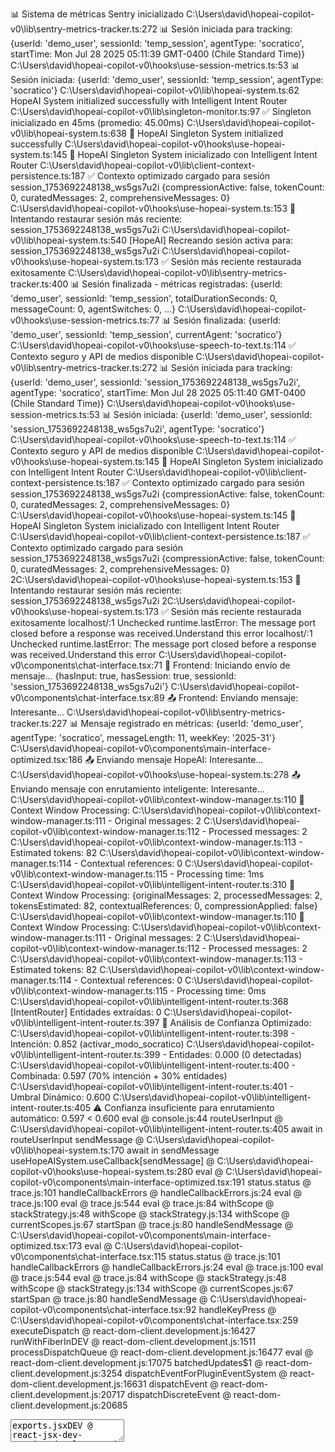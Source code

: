 📊 Sistema de métricas Sentry inicializado
C:\Users\david\hopeai-copilot-v0\lib\sentry-metrics-tracker.ts:272 📊 Sesión iniciada para tracking: {userId: 'demo_user', sessionId: 'temp_session', agentType: 'socratico', startTime: Mon Jul 28 2025 05:11:39 GMT-0400 (Chile Standard Time)}
C:\Users\david\hopeai-copilot-v0\hooks\use-session-metrics.ts:53 📊 Sesión iniciada: {userId: 'demo_user', sessionId: 'temp_session', agentType: 'socratico'}
C:\Users\david\hopeai-copilot-v0\lib\hopeai-system.ts:62 HopeAI System initialized successfully with Intelligent Intent Router
C:\Users\david\hopeai-copilot-v0\lib\singleton-monitor.ts:97 ✅ Singleton inicializado en 45ms (promedio: 45.00ms)
C:\Users\david\hopeai-copilot-v0\lib\hopeai-system.ts:638 🚀 HopeAI Singleton System initialized successfully
C:\Users\david\hopeai-copilot-v0\hooks\use-hopeai-system.ts:145 🚀 HopeAI Singleton System inicializado con Intelligent Intent Router
C:\Users\david\hopeai-copilot-v0\lib\client-context-persistence.ts:187 ✅ Contexto optimizado cargado para sesión session_1753692248138_ws5gs7u2i {compressionActive: false, tokenCount: 0, curatedMessages: 2, comprehensiveMessages: 0}
C:\Users\david\hopeai-copilot-v0\hooks\use-hopeai-system.ts:153 🔄 Intentando restaurar sesión más reciente: session_1753692248138_ws5gs7u2i
C:\Users\david\hopeai-copilot-v0\lib\hopeai-system.ts:540 [HopeAI] Recreando sesión activa para: session_1753692248138_ws5gs7u2i
C:\Users\david\hopeai-copilot-v0\hooks\use-hopeai-system.ts:173 ✅ Sesión más reciente restaurada exitosamente
C:\Users\david\hopeai-copilot-v0\lib\sentry-metrics-tracker.ts:400 📊 Sesión finalizada - métricas registradas: {userId: 'demo_user', sessionId: 'temp_session', totalDurationSeconds: 0, messageCount: 0, agentSwitches: 0, …}
C:\Users\david\hopeai-copilot-v0\hooks\use-session-metrics.ts:77 📊 Sesión finalizada: {userId: 'demo_user', sessionId: 'temp_session', currentAgent: 'socratico'}
C:\Users\david\hopeai-copilot-v0\hooks\use-speech-to-text.ts:114 ✅ Contexto seguro y API de medios disponible
C:\Users\david\hopeai-copilot-v0\lib\sentry-metrics-tracker.ts:272 📊 Sesión iniciada para tracking: {userId: 'demo_user', sessionId: 'session_1753692248138_ws5gs7u2i', agentType: 'socratico', startTime: Mon Jul 28 2025 05:11:40 GMT-0400 (Chile Standard Time)}
C:\Users\david\hopeai-copilot-v0\hooks\use-session-metrics.ts:53 📊 Sesión iniciada: {userId: 'demo_user', sessionId: 'session_1753692248138_ws5gs7u2i', agentType: 'socratico'}
C:\Users\david\hopeai-copilot-v0\hooks\use-speech-to-text.ts:114 ✅ Contexto seguro y API de medios disponible
C:\Users\david\hopeai-copilot-v0\hooks\use-hopeai-system.ts:145 🚀 HopeAI Singleton System inicializado con Intelligent Intent Router
C:\Users\david\hopeai-copilot-v0\lib\client-context-persistence.ts:187 ✅ Contexto optimizado cargado para sesión session_1753692248138_ws5gs7u2i {compressionActive: false, tokenCount: 0, curatedMessages: 2, comprehensiveMessages: 0}
C:\Users\david\hopeai-copilot-v0\hooks\use-hopeai-system.ts:145 🚀 HopeAI Singleton System inicializado con Intelligent Intent Router
C:\Users\david\hopeai-copilot-v0\lib\client-context-persistence.ts:187 ✅ Contexto optimizado cargado para sesión session_1753692248138_ws5gs7u2i {compressionActive: false, tokenCount: 0, curatedMessages: 2, comprehensiveMessages: 0}
2C:\Users\david\hopeai-copilot-v0\hooks\use-hopeai-system.ts:153 🔄 Intentando restaurar sesión más reciente: session_1753692248138_ws5gs7u2i
2C:\Users\david\hopeai-copilot-v0\hooks\use-hopeai-system.ts:173 ✅ Sesión más reciente restaurada exitosamente
localhost/:1 Unchecked runtime.lastError: The message port closed before a response was received.Understand this error
localhost/:1 Unchecked runtime.lastError: The message port closed before a response was received.Understand this error
C:\Users\david\hopeai-copilot-v0\components\chat-interface.tsx:71 🔄 Frontend: Iniciando envío de mensaje... {hasInput: true, hasSession: true, sessionId: 'session_1753692248138_ws5gs7u2i'}
C:\Users\david\hopeai-copilot-v0\components\chat-interface.tsx:89 📤 Frontend: Enviando mensaje: Interesante...
C:\Users\david\hopeai-copilot-v0\lib\sentry-metrics-tracker.ts:227 📊 Mensaje registrado en métricas: {userId: 'demo_user', agentType: 'socratico', messageLength: 11, weekKey: '2025-31'}
C:\Users\david\hopeai-copilot-v0\components\main-interface-optimized.tsx:186 📤 Enviando mensaje HopeAI: Interesante...
C:\Users\david\hopeai-copilot-v0\hooks\use-hopeai-system.ts:278 📤 Enviando mensaje con enrutamiento inteligente: Interesante...
C:\Users\david\hopeai-copilot-v0\lib\context-window-manager.ts:110 🔄 Context Window Processing:
C:\Users\david\hopeai-copilot-v0\lib\context-window-manager.ts:111    - Original messages: 2
C:\Users\david\hopeai-copilot-v0\lib\context-window-manager.ts:112    - Processed messages: 2
C:\Users\david\hopeai-copilot-v0\lib\context-window-manager.ts:113    - Estimated tokens: 82
C:\Users\david\hopeai-copilot-v0\lib\context-window-manager.ts:114    - Contextual references: 0
C:\Users\david\hopeai-copilot-v0\lib\context-window-manager.ts:115    - Processing time: 1ms
C:\Users\david\hopeai-copilot-v0\lib\intelligent-intent-router.ts:310 🔄 Context Window Processing: {originalMessages: 2, processedMessages: 2, tokensEstimated: 82, contextualReferences: 0, compressionApplied: false}
C:\Users\david\hopeai-copilot-v0\lib\context-window-manager.ts:110 🔄 Context Window Processing:
C:\Users\david\hopeai-copilot-v0\lib\context-window-manager.ts:111    - Original messages: 2
C:\Users\david\hopeai-copilot-v0\lib\context-window-manager.ts:112    - Processed messages: 2
C:\Users\david\hopeai-copilot-v0\lib\context-window-manager.ts:113    - Estimated tokens: 82
C:\Users\david\hopeai-copilot-v0\lib\context-window-manager.ts:114    - Contextual references: 0
C:\Users\david\hopeai-copilot-v0\lib\context-window-manager.ts:115    - Processing time: 0ms
C:\Users\david\hopeai-copilot-v0\lib\intelligent-intent-router.ts:368 [IntentRouter] Entidades extraídas: 0
C:\Users\david\hopeai-copilot-v0\lib\intelligent-intent-router.ts:397 🎯 Análisis de Confianza Optimizado:
C:\Users\david\hopeai-copilot-v0\lib\intelligent-intent-router.ts:398    - Intención: 0.852 (activar_modo_socratico)
C:\Users\david\hopeai-copilot-v0\lib\intelligent-intent-router.ts:399    - Entidades: 0.000 (0 detectadas)
C:\Users\david\hopeai-copilot-v0\lib\intelligent-intent-router.ts:400    - Combinada: 0.597 (70% intención + 30% entidades)
C:\Users\david\hopeai-copilot-v0\lib\intelligent-intent-router.ts:401    - Umbral Dinámico: 0.600
C:\Users\david\hopeai-copilot-v0\lib\intelligent-intent-router.ts:405 ⚠️ Confianza insuficiente para enrutamiento automático: 0.597 < 0.600
eval @ console.js:44
routeUserInput @ C:\Users\david\hopeai-copilot-v0\lib\intelligent-intent-router.ts:405
await in routeUserInput
sendMessage @ C:\Users\david\hopeai-copilot-v0\lib\hopeai-system.ts:170
await in sendMessage
useHopeAISystem.useCallback[sendMessage] @ C:\Users\david\hopeai-copilot-v0\hooks\use-hopeai-system.ts:280
eval @ C:\Users\david\hopeai-copilot-v0\components\main-interface-optimized.tsx:191
status.status @ trace.js:101
handleCallbackErrors @ handleCallbackErrors.js:24
eval @ trace.js:100
eval @ trace.js:544
eval @ trace.js:84
withScope @ stackStrategy.js:48
withScope @ stackStrategy.js:134
withScope @ currentScopes.js:67
startSpan @ trace.js:80
handleSendMessage @ C:\Users\david\hopeai-copilot-v0\components\main-interface-optimized.tsx:173
eval @ C:\Users\david\hopeai-copilot-v0\components\chat-interface.tsx:115
status.status @ trace.js:101
handleCallbackErrors @ handleCallbackErrors.js:24
eval @ trace.js:100
eval @ trace.js:544
eval @ trace.js:84
withScope @ stackStrategy.js:48
withScope @ stackStrategy.js:134
withScope @ currentScopes.js:67
startSpan @ trace.js:80
handleSendMessage @ C:\Users\david\hopeai-copilot-v0\components\chat-interface.tsx:92
handleKeyPress @ C:\Users\david\hopeai-copilot-v0\components\chat-interface.tsx:259
executeDispatch @ react-dom-client.development.js:16427
runWithFiberInDEV @ react-dom-client.development.js:1511
processDispatchQueue @ react-dom-client.development.js:16477
eval @ react-dom-client.development.js:17075
batchedUpdates$1 @ react-dom-client.development.js:3254
dispatchEventForPluginEventSystem @ react-dom-client.development.js:16631
dispatchEvent @ react-dom-client.development.js:20717
dispatchDiscreteEvent @ react-dom-client.development.js:20685
<textarea>
exports.jsxDEV @ react-jsx-dev-runtime.development.js:326
_c @ C:\Users\david\hopeai-copilot-v0\components\ui\textarea.tsx:8
react-stack-bottom-frame @ react-dom-client.development.js:23950
renderWithHooksAgain @ react-dom-client.development.js:5179
renderWithHooks @ react-dom-client.development.js:5091
updateForwardRef @ react-dom-client.development.js:8072
beginWork @ react-dom-client.development.js:10284
runWithFiberInDEV @ react-dom-client.development.js:1511
performUnitOfWork @ react-dom-client.development.js:15120
workLoopSync @ react-dom-client.development.js:14944
renderRootSync @ react-dom-client.development.js:14924
performWorkOnRoot @ react-dom-client.development.js:14411
performWorkOnRootViaSchedulerTask @ react-dom-client.development.js:16275
performWorkUntilDeadline @ scheduler.development.js:45
<Textarea>
exports.jsxDEV @ react-jsx-dev-runtime.development.js:326
ChatInterface @ C:\Users\david\hopeai-copilot-v0\components\chat-interface.tsx:530
react-stack-bottom-frame @ react-dom-client.development.js:23950
renderWithHooksAgain @ react-dom-client.development.js:5179
renderWithHooks @ react-dom-client.development.js:5091
updateFunctionComponent @ react-dom-client.development.js:8328
beginWork @ react-dom-client.development.js:9945
runWithFiberInDEV @ react-dom-client.development.js:1511
performUnitOfWork @ react-dom-client.development.js:15120
workLoopSync @ react-dom-client.development.js:14944
renderRootSync @ react-dom-client.development.js:14924
performWorkOnRoot @ react-dom-client.development.js:14411
performWorkOnRootViaSchedulerTask @ react-dom-client.development.js:16275
performWorkUntilDeadline @ scheduler.development.js:45
<ChatInterface>
exports.jsxDEV @ react-jsx-dev-runtime.development.js:326
MainInterfaceOptimized @ C:\Users\david\hopeai-copilot-v0\components\main-interface-optimized.tsx:343
react-stack-bottom-frame @ react-dom-client.development.js:23950
renderWithHooksAgain @ react-dom-client.development.js:5179
renderWithHooks @ react-dom-client.development.js:5091
updateFunctionComponent @ react-dom-client.development.js:8328
beginWork @ react-dom-client.development.js:9945
runWithFiberInDEV @ react-dom-client.development.js:1511
performUnitOfWork @ react-dom-client.development.js:15120
workLoopSync @ react-dom-client.development.js:14944
renderRootSync @ react-dom-client.development.js:14924
performWorkOnRoot @ react-dom-client.development.js:14411
performWorkOnRootViaSchedulerTask @ react-dom-client.development.js:16275
performWorkUntilDeadline @ scheduler.development.js:45
<MainInterfaceOptimized>
exports.jsxDEV @ react-jsx-dev-runtime.development.js:326
HopeAIPage @ C:\Users\david\hopeai-copilot-v0\app\page.tsx:7
react-stack-bottom-frame @ react-dom-client.development.js:23950
renderWithHooksAgain @ react-dom-client.development.js:5179
renderWithHooks @ react-dom-client.development.js:5091
updateFunctionComponent @ react-dom-client.development.js:8328
beginWork @ react-dom-client.development.js:9945
runWithFiberInDEV @ react-dom-client.development.js:1511
performUnitOfWork @ react-dom-client.development.js:15120
workLoopConcurrentByScheduler @ react-dom-client.development.js:15114
renderRootConcurrent @ react-dom-client.development.js:15089
performWorkOnRoot @ react-dom-client.development.js:14410
performWorkOnRootViaSchedulerTask @ react-dom-client.development.js:16275
performWorkUntilDeadline @ scheduler.development.js:45
<HopeAIPage>
exports.jsx @ react-jsx-runtime.development.js:319
ClientPageRoot @ client-page.js:20
react-stack-bottom-frame @ react-dom-client.development.js:23950
renderWithHooksAgain @ react-dom-client.development.js:5179
renderWithHooks @ react-dom-client.development.js:5091
updateFunctionComponent @ react-dom-client.development.js:8328
beginWork @ react-dom-client.development.js:9894
runWithFiberInDEV @ react-dom-client.development.js:1511
performUnitOfWork @ react-dom-client.development.js:15120
workLoopConcurrentByScheduler @ react-dom-client.development.js:15114
renderRootConcurrent @ react-dom-client.development.js:15089
performWorkOnRoot @ react-dom-client.development.js:14410
performWorkOnRootViaSchedulerTask @ react-dom-client.development.js:16275
performWorkUntilDeadline @ scheduler.development.js:45
"use client"
eval @ react-server-dom-webpack-client.browser.development.js:2334
initializeModelChunk @ react-server-dom-webpack-client.browser.development.js:1034
resolveModelChunk @ react-server-dom-webpack-client.browser.development.js:1011
resolveModel @ react-server-dom-webpack-client.browser.development.js:1579
processFullStringRow @ react-server-dom-webpack-client.browser.development.js:2268
processFullBinaryRow @ react-server-dom-webpack-client.browser.development.js:2213
progress @ react-server-dom-webpack-client.browser.development.js:2459
"use server"
ResponseInstance @ react-server-dom-webpack-client.browser.development.js:1567
createResponseFromOptions @ react-server-dom-webpack-client.browser.development.js:2376
exports.createFromReadableStream @ react-server-dom-webpack-client.browser.development.js:2696
eval @ app-index.js:133
(app-pages-browser)/./node_modules/next/dist/client/app-index.js @ main-app.js?v=1753693898873:2789
options.factory @ webpack.js?v=1753693898873:712
__webpack_require__ @ webpack.js?v=1753693898873:37
fn @ webpack.js?v=1753693898873:369
eval @ app-next-dev.js:10
eval @ app-bootstrap.js:62
loadScriptsInSequence @ app-bootstrap.js:23
appBootstrap @ app-bootstrap.js:56
eval @ app-next-dev.js:9
(app-pages-browser)/./node_modules/next/dist/client/app-next-dev.js @ main-app.js?v=1753693898873:2811
options.factory @ webpack.js?v=1753693898873:712
__webpack_require__ @ webpack.js?v=1753693898873:37
__webpack_exec__ @ main-app.js?v=1753693898873:5980
(anonymous) @ main-app.js?v=1753693898873:5981
webpackJsonpCallback @ webpack.js?v=1753693898873:1388
(anonymous) @ main-app.js?v=1753693898873:9Understand this warning
C:\Users\david\hopeai-copilot-v0\lib\client-context-persistence.ts:187 ✅ Contexto optimizado cargado para sesión session_1753692248138_ws5gs7u2i {compressionActive: false, tokenCount: 0, curatedMessages: 2, comprehensiveMessages: 0}
C:\Users\david\hopeai-copilot-v0\lib\client-context-persistence.ts:187 ✅ Contexto optimizado cargado para sesión session_1753692248138_ws5gs7u2i {compressionActive: false, tokenCount: 0, curatedMessages: 3, comprehensiveMessages: 0}
C:\Users\david\hopeai-copilot-v0\lib\client-context-persistence.ts:135 ✅ Contexto optimizado guardado para sesión session_1753692248138_ws5gs7u2i {compressionActive: false, compressionRatio: 1, tokenCount: 0, curatedMessages: 3, comprehensiveMessages: 0}
C:\Users\david\hopeai-copilot-v0\hooks\use-hopeai-system.ts:296 ✅ Mensaje enviado exitosamente
C:\Users\david\hopeai-copilot-v0\hooks\use-hopeai-system.ts:297 🧠 Información de enrutamiento: {detectedIntent: 'clarification_needed', targetAgent: 'socratico', confidence: 0.5965159718462371, extractedEntities: Array(0)}
C:\Users\david\hopeai-copilot-v0\components\main-interface-optimized.tsx:198 ✅ Mensaje enviado exitosamente
C:\Users\david\hopeai-copilot-v0\components\chat-interface.tsx:121 ✅ Frontend: Respuesta recibida: {routingInfo: {…}, next: ƒ, throw: ƒ, return: ƒ, Symbol(Symbol.asyncIterator): ƒ}
C:\Users\david\hopeai-copilot-v0\components\chat-interface.tsx:122 📊 Frontend: Estado de sesión actual: 2 mensajes
C:\Users\david\hopeai-copilot-v0\components\chat-interface.tsx:126 🔄 Frontend: Procesando respuesta streaming...
C:\Users\david\hopeai-copilot-v0\components\chat-interface.tsx:130 🧠 Frontend: Información de enrutamiento extraída: {detectedIntent: 'clarification_needed', targetAgent: 'socratico', confidence: 0.5965159718462371, extractedEntities: Array(0)}
C:\Users\david\hopeai-copilot-v0\lib\sentry-metrics-tracker.ts:227 📊 Mensaje registrado en métricas: {userId: 'demo_user', agentType: 'socratico', messageLength: 293, weekKey: '2025-31'}
C:\Users\david\hopeai-copilot-v0\components\chat-interface.tsx:172 ✅ Frontend: Streaming completado
C:\Users\david\hopeai-copilot-v0\lib\client-context-persistence.ts:187 ✅ Contexto optimizado cargado para sesión session_1753692248138_ws5gs7u2i {compressionActive: false, tokenCount: 0, curatedMessages: 3, comprehensiveMessages: 0}
C:\Users\david\hopeai-copilot-v0\lib\client-context-persistence.ts:187 ✅ Contexto optimizado cargado para sesión session_1753692248138_ws5gs7u2i {compressionActive: false, tokenCount: 0, curatedMessages: 4, comprehensiveMessages: 0}
C:\Users\david\hopeai-copilot-v0\lib\client-context-persistence.ts:135 ✅ Contexto optimizado guardado para sesión session_1753692248138_ws5gs7u2i {compressionActive: false, compressionRatio: 1, tokenCount: 0, curatedMessages: 4, comprehensiveMessages: 0}
C:\Users\david\hopeai-copilot-v0\hooks\use-hopeai-system.ts:389 ✅ Respuesta de streaming agregada al historial
C:\Users\david\hopeai-copilot-v0\hooks\use-hopeai-system.ts:390 📊 Historial actualizado con 4 mensajes
C:\Users\david\hopeai-copilot-v0\components\chat-interface.tsx:181 ✅ Frontend: Respuesta agregada al historial con agente: socratico
C:\Users\david\hopeai-copilot-v0\components\chat-interface.tsx:71 🔄 Frontend: Iniciando envío de mensaje... {hasInput: true, hasSession: true, sessionId: 'session_1753692248138_ws5gs7u2i'}
C:\Users\david\hopeai-copilot-v0\components\chat-interface.tsx:89 📤 Frontend: Enviando mensaje: Quiero investigar sobre tratamientos para el trast...
C:\Users\david\hopeai-copilot-v0\lib\sentry-metrics-tracker.ts:227 📊 Mensaje registrado en métricas: {userId: 'demo_user', agentType: 'socratico', messageLength: 62, weekKey: '2025-31'}
C:\Users\david\hopeai-copilot-v0\components\main-interface-optimized.tsx:186 📤 Enviando mensaje HopeAI: Quiero investigar sobre tratamientos para el trast...
C:\Users\david\hopeai-copilot-v0\hooks\use-hopeai-system.ts:278 📤 Enviando mensaje con enrutamiento inteligente: Quiero investigar sobre tratamientos para el trast...
C:\Users\david\hopeai-copilot-v0\lib\context-window-manager.ts:110 🔄 Context Window Processing:
C:\Users\david\hopeai-copilot-v0\lib\context-window-manager.ts:111    - Original messages: 4
C:\Users\david\hopeai-copilot-v0\lib\context-window-manager.ts:112    - Processed messages: 4
C:\Users\david\hopeai-copilot-v0\lib\context-window-manager.ts:113    - Estimated tokens: 159
C:\Users\david\hopeai-copilot-v0\lib\context-window-manager.ts:114    - Contextual references: 0
C:\Users\david\hopeai-copilot-v0\lib\context-window-manager.ts:115    - Processing time: 1ms
C:\Users\david\hopeai-copilot-v0\lib\intelligent-intent-router.ts:310 🔄 Context Window Processing: {originalMessages: 4, processedMessages: 4, tokensEstimated: 159, contextualReferences: 0, compressionApplied: false}
C:\Users\david\hopeai-copilot-v0\lib\context-window-manager.ts:110 🔄 Context Window Processing:
C:\Users\david\hopeai-copilot-v0\lib\context-window-manager.ts:111    - Original messages: 4
C:\Users\david\hopeai-copilot-v0\lib\context-window-manager.ts:112    - Processed messages: 4
C:\Users\david\hopeai-copilot-v0\lib\context-window-manager.ts:113    - Estimated tokens: 159
C:\Users\david\hopeai-copilot-v0\lib\context-window-manager.ts:114    - Contextual references: 0
C:\Users\david\hopeai-copilot-v0\lib\context-window-manager.ts:115    - Processing time: 0ms
C:\Users\david\hopeai-copilot-v0\lib\intelligent-intent-router.ts:368 [IntentRouter] Entidades extraídas: 1
C:\Users\david\hopeai-copilot-v0\lib\intelligent-intent-router.ts:397 🎯 Análisis de Confianza Optimizado:
C:\Users\david\hopeai-copilot-v0\lib\intelligent-intent-router.ts:398    - Intención: 0.852 (activar_modo_academico)
C:\Users\david\hopeai-copilot-v0\lib\intelligent-intent-router.ts:399    - Entidades: 0.900 (1 detectadas)
C:\Users\david\hopeai-copilot-v0\lib\intelligent-intent-router.ts:400    - Combinada: 0.867 (70% intención + 30% entidades)
C:\Users\david\hopeai-copilot-v0\lib\intelligent-intent-router.ts:401    - Umbral Dinámico: 0.750
C:\Users\david\hopeai-copilot-v0\lib\intelligent-intent-router.ts:1020 [IntentRouter] Decisión de enrutamiento optimizada: {intent: 'activar_modo_academico', confidence: 0.8665045674368619, qualityMetrics: {…}, entitySummary: {…}, extractedEntities: Array(1), …}
C:\Users\david\hopeai-copilot-v0\lib\hopeai-system.ts:288 [HopeAI] Intelligent routing: socratico → academico
C:\Users\david\hopeai-copilot-v0\lib\sentry-metrics-tracker.ts:482 📊 Cambio de agente registrado: {userId: 'demo_user', sessionId: 'session_1753692248138_ws5gs7u2i', fromAgent: 'socratico', toAgent: 'academico', switchType: 'automatic', …}
C:\Users\david\hopeai-copilot-v0\lib\client-context-persistence.ts:187 ✅ Contexto optimizado cargado para sesión session_1753692248138_ws5gs7u2i {compressionActive: false, tokenCount: 0, curatedMessages: 4, comprehensiveMessages: 0}
C:\Users\david\hopeai-copilot-v0\lib\client-context-persistence.ts:187 ✅ Contexto optimizado cargado para sesión session_1753692248138_ws5gs7u2i {compressionActive: false, tokenCount: 0, curatedMessages: 5, comprehensiveMessages: 0}
C:\Users\david\hopeai-copilot-v0\lib\client-context-persistence.ts:135 ✅ Contexto optimizado guardado para sesión session_1753692248138_ws5gs7u2i {compressionActive: false, compressionRatio: 1, tokenCount: 0, curatedMessages: 5, comprehensiveMessages: 0}
C:\Users\david\hopeai-copilot-v0\hooks\use-hopeai-system.ts:296 ✅ Mensaje enviado exitosamente
C:\Users\david\hopeai-copilot-v0\hooks\use-hopeai-system.ts:297 🧠 Información de enrutamiento: {detectedIntent: 'activar_modo_academico', targetAgent: 'academico', confidence: 0.8665045674368619, extractedEntities: Array(1)}
C:\Users\david\hopeai-copilot-v0\components\main-interface-optimized.tsx:198 ✅ Mensaje enviado exitosamente
C:\Users\david\hopeai-copilot-v0\components\chat-interface.tsx:121 ✅ Frontend: Respuesta recibida: AsyncGenerator {<suspended>, routingInfo: {…}}
C:\Users\david\hopeai-copilot-v0\components\chat-interface.tsx:122 📊 Frontend: Estado de sesión actual: 4 mensajes
C:\Users\david\hopeai-copilot-v0\components\chat-interface.tsx:126 🔄 Frontend: Procesando respuesta streaming...
C:\Users\david\hopeai-copilot-v0\components\chat-interface.tsx:130 🧠 Frontend: Información de enrutamiento extraída: {detectedIntent: 'activar_modo_academico', targetAgent: 'academico', confidence: 0.8665045674368619, extractedEntities: Array(1)}
C:\Users\david\hopeai-copilot-v0\lib\sentry-metrics-tracker.ts:400 📊 Sesión finalizada - métricas registradas: {userId: 'demo_user', sessionId: 'session_1753692248138_ws5gs7u2i', totalDurationSeconds: 68, messageCount: 0, agentSwitches: 1, …}
C:\Users\david\hopeai-copilot-v0\hooks\use-session-metrics.ts:77 📊 Sesión finalizada: {userId: 'demo_user', sessionId: 'session_1753692248138_ws5gs7u2i', currentAgent: 'socratico'}
C:\Users\david\hopeai-copilot-v0\lib\sentry-metrics-tracker.ts:272 📊 Sesión iniciada para tracking: {userId: 'demo_user', sessionId: 'session_1753692248138_ws5gs7u2i', agentType: 'academico', startTime: Mon Jul 28 2025 05:12:48 GMT-0400 (Chile Standard Time)}
C:\Users\david\hopeai-copilot-v0\hooks\use-session-metrics.ts:53 📊 Sesión iniciada: {userId: 'demo_user', sessionId: 'session_1753692248138_ws5gs7u2i', agentType: 'academico'}
C:\Users\david\hopeai-copilot-v0\lib\sentry-metrics-tracker.ts:227 📊 Mensaje registrado en métricas: {userId: 'demo_user', agentType: 'academico', messageLength: 5434, weekKey: '2025-31'}
C:\Users\david\hopeai-copilot-v0\components\chat-interface.tsx:172 ✅ Frontend: Streaming completado
C:\Users\david\hopeai-copilot-v0\lib\client-context-persistence.ts:187 ✅ Contexto optimizado cargado para sesión session_1753692248138_ws5gs7u2i {compressionActive: false, tokenCount: 0, curatedMessages: 5, comprehensiveMessages: 0}
C:\Users\david\hopeai-copilot-v0\lib\client-context-persistence.ts:187 ✅ Contexto optimizado cargado para sesión session_1753692248138_ws5gs7u2i {compressionActive: false, tokenCount: 0, curatedMessages: 6, comprehensiveMessages: 0}
C:\Users\david\hopeai-copilot-v0\lib\client-context-persistence.ts:135 ✅ Contexto optimizado guardado para sesión session_1753692248138_ws5gs7u2i {compressionActive: false, compressionRatio: 1, tokenCount: 0, curatedMessages: 6, comprehensiveMessages: 0}
C:\Users\david\hopeai-copilot-v0\hooks\use-hopeai-system.ts:389 ✅ Respuesta de streaming agregada al historial
C:\Users\david\hopeai-copilot-v0\hooks\use-hopeai-system.ts:390 📊 Historial actualizado con 6 mensajes
C:\Users\david\hopeai-copilot-v0\components\chat-interface.tsx:181 ✅ Frontend: Respuesta agregada al historial con agente: academico
C:\Users\david\hopeai-copilot-v0\components\chat-interface.tsx:71 🔄 Frontend: Iniciando envío de mensaje... {hasInput: true, hasSession: true, sessionId: 'session_1753692248138_ws5gs7u2i'}
C:\Users\david\hopeai-copilot-v0\components\chat-interface.tsx:89 📤 Frontend: Enviando mensaje: Bastante interesante...
C:\Users\david\hopeai-copilot-v0\lib\sentry-metrics-tracker.ts:227 📊 Mensaje registrado en métricas: {userId: 'demo_user', agentType: 'academico', messageLength: 20, weekKey: '2025-31'}
C:\Users\david\hopeai-copilot-v0\components\main-interface-optimized.tsx:186 📤 Enviando mensaje HopeAI: Bastante interesante...
C:\Users\david\hopeai-copilot-v0\hooks\use-hopeai-system.ts:278 📤 Enviando mensaje con enrutamiento inteligente: Bastante interesante...
C:\Users\david\hopeai-copilot-v0\lib\context-window-manager.ts:110 🔄 Context Window Processing:
C:\Users\david\hopeai-copilot-v0\lib\context-window-manager.ts:111    - Original messages: 6
C:\Users\david\hopeai-copilot-v0\lib\context-window-manager.ts:112    - Processed messages: 6
C:\Users\david\hopeai-copilot-v0\lib\context-window-manager.ts:113    - Estimated tokens: 1534
C:\Users\david\hopeai-copilot-v0\lib\context-window-manager.ts:114    - Contextual references: 6
C:\Users\david\hopeai-copilot-v0\lib\context-window-manager.ts:115    - Processing time: 0ms
C:\Users\david\hopeai-copilot-v0\lib\intelligent-intent-router.ts:310 🔄 Context Window Processing: {originalMessages: 6, processedMessages: 6, tokensEstimated: 1534, contextualReferences: 6, compressionApplied: false}
C:\Users\david\hopeai-copilot-v0\lib\context-window-manager.ts:110 🔄 Context Window Processing:
C:\Users\david\hopeai-copilot-v0\lib\context-window-manager.ts:111    - Original messages: 6
C:\Users\david\hopeai-copilot-v0\lib\context-window-manager.ts:112    - Processed messages: 6
C:\Users\david\hopeai-copilot-v0\lib\context-window-manager.ts:113    - Estimated tokens: 1534
C:\Users\david\hopeai-copilot-v0\lib\context-window-manager.ts:114    - Contextual references: 6
C:\Users\david\hopeai-copilot-v0\lib\context-window-manager.ts:115    - Processing time: 0ms
C:\Users\david\hopeai-copilot-v0\lib\intelligent-intent-router.ts:368 [IntentRouter] Entidades extraídas: 0
C:\Users\david\hopeai-copilot-v0\lib\intelligent-intent-router.ts:397 🎯 Análisis de Confianza Optimizado:
C:\Users\david\hopeai-copilot-v0\lib\intelligent-intent-router.ts:398    - Intención: 0.852 (activar_modo_socratico)
C:\Users\david\hopeai-copilot-v0\lib\intelligent-intent-router.ts:399    - Entidades: 0.000 (0 detectadas)
C:\Users\david\hopeai-copilot-v0\lib\intelligent-intent-router.ts:400    - Combinada: 0.596 (70% intención + 30% entidades)
C:\Users\david\hopeai-copilot-v0\lib\intelligent-intent-router.ts:401    - Umbral Dinámico: 0.600
C:\Users\david\hopeai-copilot-v0\lib\intelligent-intent-router.ts:405 ⚠️ Confianza insuficiente para enrutamiento automático: 0.596 < 0.600
eval @ console.js:44
routeUserInput @ C:\Users\david\hopeai-copilot-v0\lib\intelligent-intent-router.ts:405
await in routeUserInput
sendMessage @ C:\Users\david\hopeai-copilot-v0\lib\hopeai-system.ts:170
await in sendMessage
useHopeAISystem.useCallback[sendMessage] @ C:\Users\david\hopeai-copilot-v0\hooks\use-hopeai-system.ts:280
eval @ C:\Users\david\hopeai-copilot-v0\components\main-interface-optimized.tsx:191
status.status @ trace.js:101
handleCallbackErrors @ handleCallbackErrors.js:24
eval @ trace.js:100
eval @ trace.js:544
eval @ trace.js:84
withScope @ stackStrategy.js:48
withScope @ stackStrategy.js:134
withScope @ currentScopes.js:67
startSpan @ trace.js:80
handleSendMessage @ C:\Users\david\hopeai-copilot-v0\components\main-interface-optimized.tsx:173
eval @ C:\Users\david\hopeai-copilot-v0\components\chat-interface.tsx:115
status.status @ trace.js:101
handleCallbackErrors @ handleCallbackErrors.js:24
eval @ trace.js:100
eval @ trace.js:544
eval @ trace.js:84
withScope @ stackStrategy.js:48
withScope @ stackStrategy.js:134
withScope @ currentScopes.js:67
startSpan @ trace.js:80
handleSendMessage @ C:\Users\david\hopeai-copilot-v0\components\chat-interface.tsx:92
handleKeyPress @ C:\Users\david\hopeai-copilot-v0\components\chat-interface.tsx:259
executeDispatch @ react-dom-client.development.js:16427
runWithFiberInDEV @ react-dom-client.development.js:1511
processDispatchQueue @ react-dom-client.development.js:16477
eval @ react-dom-client.development.js:17075
batchedUpdates$1 @ react-dom-client.development.js:3254
dispatchEventForPluginEventSystem @ react-dom-client.development.js:16631
dispatchEvent @ react-dom-client.development.js:20717
dispatchDiscreteEvent @ react-dom-client.development.js:20685Understand this warning
C:\Users\david\hopeai-copilot-v0\lib\hopeai-system.ts:288 [HopeAI] Intelligent routing: academico → socratico
C:\Users\david\hopeai-copilot-v0\lib\sentry-metrics-tracker.ts:482 📊 Cambio de agente registrado: {userId: 'demo_user', sessionId: 'session_1753692248138_ws5gs7u2i', fromAgent: 'academico', toAgent: 'socratico', switchType: 'automatic', …}
C:\Users\david\hopeai-copilot-v0\lib\client-context-persistence.ts:187 ✅ Contexto optimizado cargado para sesión session_1753692248138_ws5gs7u2i {compressionActive: false, tokenCount: 0, curatedMessages: 6, comprehensiveMessages: 0}
C:\Users\david\hopeai-copilot-v0\lib\client-context-persistence.ts:187 ✅ Contexto optimizado cargado para sesión session_1753692248138_ws5gs7u2i {compressionActive: false, tokenCount: 0, curatedMessages: 7, comprehensiveMessages: 0}
C:\Users\david\hopeai-copilot-v0\lib\client-context-persistence.ts:135 ✅ Contexto optimizado guardado para sesión session_1753692248138_ws5gs7u2i {compressionActive: false, compressionRatio: 1, tokenCount: 0, curatedMessages: 7, comprehensiveMessages: 0}
C:\Users\david\hopeai-copilot-v0\hooks\use-hopeai-system.ts:296 ✅ Mensaje enviado exitosamente
C:\Users\david\hopeai-copilot-v0\hooks\use-hopeai-system.ts:297 🧠 Información de enrutamiento: {detectedIntent: 'clarification_needed', targetAgent: 'socratico', confidence: 0.5963786312161496, extractedEntities: Array(0)}
C:\Users\david\hopeai-copilot-v0\components\main-interface-optimized.tsx:198 ✅ Mensaje enviado exitosamente
C:\Users\david\hopeai-copilot-v0\components\chat-interface.tsx:121 ✅ Frontend: Respuesta recibida: {routingInfo: {…}, next: ƒ, throw: ƒ, return: ƒ, Symbol(Symbol.asyncIterator): ƒ}
C:\Users\david\hopeai-copilot-v0\components\chat-interface.tsx:122 📊 Frontend: Estado de sesión actual: 6 mensajes
C:\Users\david\hopeai-copilot-v0\components\chat-interface.tsx:126 🔄 Frontend: Procesando respuesta streaming...
C:\Users\david\hopeai-copilot-v0\components\chat-interface.tsx:130 🧠 Frontend: Información de enrutamiento extraída: {detectedIntent: 'clarification_needed', targetAgent: 'socratico', confidence: 0.5963786312161496, extractedEntities: Array(0)}
C:\Users\david\hopeai-copilot-v0\lib\sentry-metrics-tracker.ts:400 📊 Sesión finalizada - métricas registradas: {userId: 'demo_user', sessionId: 'session_1753692248138_ws5gs7u2i', totalDurationSeconds: 31, messageCount: 0, agentSwitches: 1, …}
C:\Users\david\hopeai-copilot-v0\hooks\use-session-metrics.ts:77 📊 Sesión finalizada: {userId: 'demo_user', sessionId: 'session_1753692248138_ws5gs7u2i', currentAgent: 'academico'}
C:\Users\david\hopeai-copilot-v0\lib\sentry-metrics-tracker.ts:272 📊 Sesión iniciada para tracking: {userId: 'demo_user', sessionId: 'session_1753692248138_ws5gs7u2i', agentType: 'socratico', startTime: Mon Jul 28 2025 05:13:20 GMT-0400 (Chile Standard Time)}
C:\Users\david\hopeai-copilot-v0\hooks\use-session-metrics.ts:53 📊 Sesión iniciada: {userId: 'demo_user', sessionId: 'session_1753692248138_ws5gs7u2i', agentType: 'socratico'}
C:\Users\david\hopeai-copilot-v0\lib\sentry-metrics-tracker.ts:227 📊 Mensaje registrado en métricas: {userId: 'demo_user', agentType: 'socratico', messageLength: 646, weekKey: '2025-31'}
C:\Users\david\hopeai-copilot-v0\components\chat-interface.tsx:172 ✅ Frontend: Streaming completado
C:\Users\david\hopeai-copilot-v0\lib\client-context-persistence.ts:187 ✅ Contexto optimizado cargado para sesión session_1753692248138_ws5gs7u2i {compressionActive: false, tokenCount: 0, curatedMessages: 7, comprehensiveMessages: 0}
C:\Users\david\hopeai-copilot-v0\lib\client-context-persistence.ts:187 ✅ Contexto optimizado cargado para sesión session_1753692248138_ws5gs7u2i {compressionActive: false, tokenCount: 0, curatedMessages: 8, comprehensiveMessages: 0}
C:\Users\david\hopeai-copilot-v0\lib\client-context-persistence.ts:135 ✅ Contexto optimizado guardado para sesión session_1753692248138_ws5gs7u2i {compressionActive: false, compressionRatio: 1, tokenCount: 0, curatedMessages: 8, comprehensiveMessages: 0}
C:\Users\david\hopeai-copilot-v0\hooks\use-hopeai-system.ts:389 ✅ Respuesta de streaming agregada al historial
C:\Users\david\hopeai-copilot-v0\hooks\use-hopeai-system.ts:390 📊 Historial actualizado con 8 mensajes
C:\Users\david\hopeai-copilot-v0\components\chat-interface.tsx:181 ✅ Frontend: Respuesta agregada al historial con agente: socratico